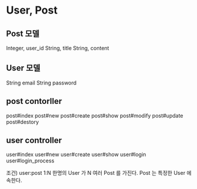 # User, Post

## Post 모델 
Integer, user_id
String, title
String, content

## User 모델
String email
String password

## post contorller
post#index
post#new
post#create
post#show
post#modify
post#update
post#destory

## user controller
user#index
user#new
user#create
user#show
user#login
user#login_process 

조건)
user:post 
    1:N 
    한명의 User 가 N 여러 Post 를 가진다. 
    Post 는 특정한 User 에 속한다. 
    